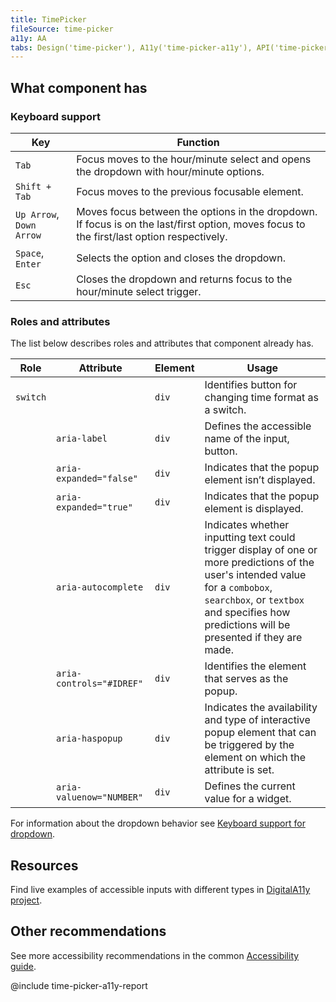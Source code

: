 ```yaml
---
title: TimePicker
fileSource: time-picker
a11y: AA
tabs: Design('time-picker'), A11y('time-picker-a11y'), API('time-picker-api'), Example('time-picker-code'), Changelog('time-picker-changelog')
---
```


## What component has

### Keyboard support

| Key                      | Function                                                                                                                                  |
| ------------------------ | ----------------------------------------------------------------------------------------------------------------------------------------- |
| `Tab`                    | Focus moves to the hour/minute select and opens the dropdown with hour/minute options.                                                    |
| `Shift + Tab`            | Focus moves to the previous focusable element.                                                                                            |
| `Up Arrow`, `Down Arrow` | Moves focus between the options in the dropdown. If focus is on the last/first option, moves focus to the first/last option respectively. |
| `Space`, `Enter`         | Selects the option and closes the dropdown.                                                                                               |
| `Esc`                    | Closes the dropdown and returns focus to the hour/minute select trigger.                                                                  |

### Roles and attributes

The list below describes roles and attributes that component already has.

| Role     | Attribute                | Element | Usage                                                                                                                                                                                                                        |
| -------- | ------------------------ | ------- | ---------------------------------------------------------------------------------------------------------------------------------------------------------------------------------------------------------------------------- |
| `switch` |                          | `div`   | Identifies button for changing time format as a switch.                                                                                                                                                                      |
|          | `aria-label`             | `div`   | Defines the accessible name of the input, button.                                                                                                                                                                            |
|          | `aria-expanded="false"`  | `div`   | Indicates that the popup element isn’t displayed.                                                                                                                                                                           |
|          | `aria-expanded="true"`   | `div`   | Indicates that the popup element is displayed.                                                                                                                                                                               |
|          | `aria-autocomplete`      | `div`   | Indicates whether inputting text could trigger display of one or more predictions of the user's intended value for a `combobox`, `searchbox`, or `textbox` and specifies how predictions will be presented if they are made. |
|          | `aria-controls="#IDREF"` | `div`   | Identifies the element that serves as the popup.                                                                                                                                                                             |
|          | `aria-haspopup`          | `div`   | Indicates the availability and type of interactive popup element that can be triggered by the element on which the attribute is set.                                                                                         |
|          | `aria-valuenow="NUMBER"` | `div`   | Defines the current value for a widget.                                                                                                                                                                                      |

For information about the dropdown behavior see [Keyboard support for dropdown](/core-principles/a11y/a11y-keyboard#a9cbfb).

## Resources

Find live examples of accessible inputs with different types in [DigitalA11y project](https://www.digitala11y.com/demos/accessibility-of-html-input-types-examples/).

## Other recommendations

See more accessibility recommendations in the common [Accessibility guide](/core-principles/a11y/a11y).

@include time-picker-a11y-report
